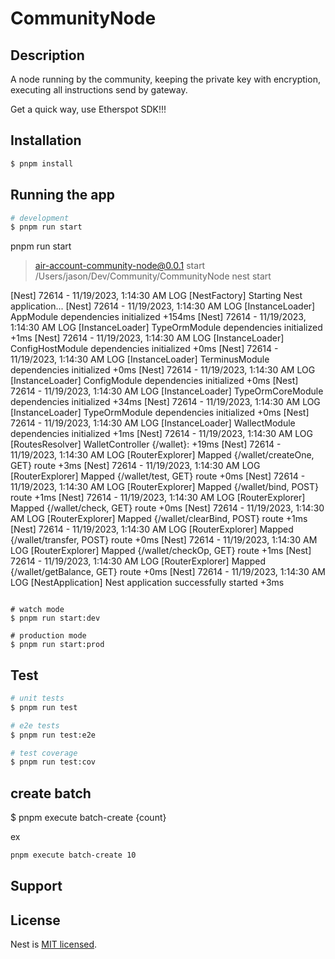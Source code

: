 # CommunityNode

## Description

A node running by the community, keeping the private key with encryption, executing all instructions send by gateway.

Get a quick way, use Etherspot SDK!!!

## Installation

```bash
$ pnpm install
```

## Running the app

```bash
# development
$ pnpm run start

```
pnpm run start

> air-account-community-node@0.0.1 start /Users/jason/Dev/Community/CommunityNode
> nest start

[Nest] 72614  - 11/19/2023, 1:14:30 AM     LOG [NestFactory] Starting Nest application...
[Nest] 72614  - 11/19/2023, 1:14:30 AM     LOG [InstanceLoader] AppModule dependencies initialized +154ms
[Nest] 72614  - 11/19/2023, 1:14:30 AM     LOG [InstanceLoader] TypeOrmModule dependencies initialized +1ms
[Nest] 72614  - 11/19/2023, 1:14:30 AM     LOG [InstanceLoader] ConfigHostModule dependencies initialized +0ms
[Nest] 72614  - 11/19/2023, 1:14:30 AM     LOG [InstanceLoader] TerminusModule dependencies initialized +0ms
[Nest] 72614  - 11/19/2023, 1:14:30 AM     LOG [InstanceLoader] ConfigModule dependencies initialized +0ms
[Nest] 72614  - 11/19/2023, 1:14:30 AM     LOG [InstanceLoader] TypeOrmCoreModule dependencies initialized +34ms
[Nest] 72614  - 11/19/2023, 1:14:30 AM     LOG [InstanceLoader] TypeOrmModule dependencies initialized +0ms
[Nest] 72614  - 11/19/2023, 1:14:30 AM     LOG [InstanceLoader] WallectModule dependencies initialized +1ms
[Nest] 72614  - 11/19/2023, 1:14:30 AM     LOG [RoutesResolver] WalletController {/wallet}: +19ms
[Nest] 72614  - 11/19/2023, 1:14:30 AM     LOG [RouterExplorer] Mapped {/wallet/createOne, GET} route +3ms
[Nest] 72614  - 11/19/2023, 1:14:30 AM     LOG [RouterExplorer] Mapped {/wallet/test, GET} route +0ms
[Nest] 72614  - 11/19/2023, 1:14:30 AM     LOG [RouterExplorer] Mapped {/wallet/bind, POST} route +1ms
[Nest] 72614  - 11/19/2023, 1:14:30 AM     LOG [RouterExplorer] Mapped {/wallet/check, GET} route +0ms
[Nest] 72614  - 11/19/2023, 1:14:30 AM     LOG [RouterExplorer] Mapped {/wallet/clearBind, POST} route +1ms
[Nest] 72614  - 11/19/2023, 1:14:30 AM     LOG [RouterExplorer] Mapped {/wallet/transfer, POST} route +0ms
[Nest] 72614  - 11/19/2023, 1:14:30 AM     LOG [RouterExplorer] Mapped {/wallet/checkOp, GET} route +1ms
[Nest] 72614  - 11/19/2023, 1:14:30 AM     LOG [RouterExplorer] Mapped {/wallet/getBalance, GET} route +0ms
[Nest] 72614  - 11/19/2023, 1:14:30 AM     LOG [NestApplication] Nest application successfully started +3ms
```

# watch mode
$ pnpm run start:dev

# production mode
$ pnpm run start:prod
```

## Test

```bash
# unit tests
$ pnpm run test

# e2e tests
$ pnpm run test:e2e

# test coverage
$ pnpm run test:cov
```
## create batch
$ pnpm execute batch-create {count}

ex
```bash
pnpm execute batch-create 10
```
## Support


## License

Nest is [MIT licensed](LICENSE).
